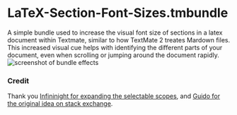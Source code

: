 LaTeX-Section-Font-Sizes.tmbundle
=================================

A simple bundle used to increase the visual font size of sections in a latex document within Textmate, similar to how TextMate 2 treates Mardown files.  This increased visual cue helps with identifying the different parts of your document, even when scrolling or jumping around the document rapidly.  
![screenshot of bundle effects](https://raw.github.com/bcomnes/LaTeX-Section-Font-Sizes.tmbundle/master/screenshot.png)

### Credit
Thank you [Infininight for expanding the selectable scopes](https://github.com/textmate/latex.tmbundle/commit/65eaf2b8efbf466e9075c9f947a25a124b53f3f7), and [Guido for the original idea on stack exchange](http://tex.stackexchange.com/questions/98574/textmate-2-how-can-increase-font-size-of-sections-in-the-markup-code).

